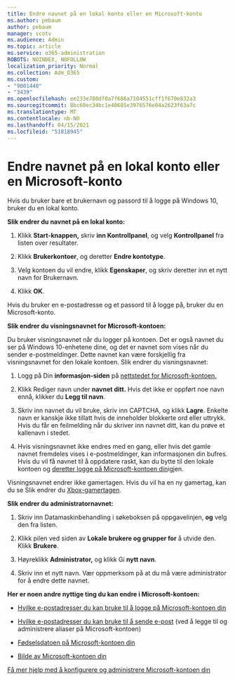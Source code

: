 ```yaml
---
title: Endre navnet på en lokal konto eller en Microsoft-konto
ms.author: pebaum
author: pebaum
manager: scotv
ms.audience: Admin
ms.topic: article
ms.service: o365-administration
ROBOTS: NOINDEX, NOFOLLOW
localization_priority: Normal
ms.collection: Adm_O365
ms.custom:
- "9001440"
- "3439"
ms.openlocfilehash: ee233e780df0a7f686a7104551cff1f670e832a3
ms.sourcegitcommit: 8bc60ec34bc1e40685e3976576e04a2623f63a7c
ms.translationtype: MT
ms.contentlocale: nb-NO
ms.lasthandoff: 04/15/2021
ms.locfileid: "51818945"
---
```

# <a name="change-the-name-of-a-local-account-or-a-microsoft-account"></a>Endre navnet på en lokal konto eller en Microsoft-konto

Hvis du bruker bare et brukernavn og passord til å logge på Windows 10, bruker du en lokal konto. 

**Slik endrer du navnet på en lokal konto:**

1. Klikk **Start-knappen,** skriv **inn Kontrollpanel**, og velg **Kontrollpanel** fra listen over resultater.

2. Klikk **Brukerkontoer**, og deretter **Endre kontotype**.

3. Velg kontoen du vil endre, klikk **Egenskaper**, og skriv deretter inn et nytt navn for Brukernavn.

4. Klikk **OK**.

Hvis du bruker en e-postadresse og et passord til å logge på, bruker du en Microsoft-konto.

**Slik endrer du visningsnavnet for Microsoft-kontoen:**

Du bruker visningsnavnet når du logger på kontoen. Det er også navnet du ser på Windows 10-enhetene dine, og det er navnet som vises når du sender e-postmeldinger. Dette navnet kan være forskjellig fra visningsnavnet for den lokale kontoen. Slik endrer du visningsnavnet:

1. Logg på Din **informasjon-siden** på [nettstedet for Microsoft-kontoen.](https://account.microsoft.com/)

2. Klikk Rediger navn under **navnet ditt.** Hvis det ikke er oppført noe navn ennå, klikker du **Legg til navn**. 

3. Skriv inn navnet du vil bruke, skriv inn CAPTCHA, og klikk **Lagre**. Enkelte navn er kanskje ikke tillatt hvis de inneholder blokkerte ord eller uttrykk. Hvis du får en feilmelding når du skriver inn navnet ditt, kan du prøve et kallenavn i stedet.

4. Hvis visningsnavnet ikke endres med en gang, eller hvis det gamle navnet fremdeles vises i e-postmeldinger, kan informasjonen din bufres. Hvis du vil få navnet til å oppdatere raskt, kan du bytte til den lokale kontoen og [deretter logge på Microsoft-kontoen din](https://account.microsoft.com/)igjen.

Visningsnavnet endrer ikke gamertagen. Hvis du vil ha en ny gamertag, kan du se Slik endrer du [Xbox-gamertagen](https://support.xbox.com/id-ID/account-management/change-xbox-live-gamertag).

**Slik endrer du administratornavnet:**

1. Skriv inn Datamaskinbehandling i søkeboksen på oppgavelinjen, **og** velg den fra listen.

2. Klikk pilen ved siden av **Lokale brukere og grupper for** å utvide den. Klikk **Brukere**.

3. Høyreklikk **Administrator,** og klikk Gi **nytt navn**.

4. Skriv inn et nytt navn. Vær oppmerksom på at du må være administrator for å endre dette navnet.

**Her er noen andre nyttige ting du kan endre i Microsoft-kontoen:**

- [Hvilke e-postadresser du kan bruke til å logge på Microsoft-kontoen din](https://support.microsoft.com/help/4026162)

- [Hvilke e-postadresser du kan bruke til å sende e-post](https://support.microsoft.com/help/12407) (ved å legge til og administrere aliaser på Microsoft-kontoen)

- [Fødselsdatoen på Microsoft-kontoen din](https://support.microsoft.com/help/12411)

- [Bilde av Microsoft-kontoen din](https://support.microsoft.com/help/4026790)

[Få mer hjelp med å konfigurere og administrere Microsoft-kontoen din](https://support.microsoft.com/hub/4294457/microsoft-account-help#manage-account)